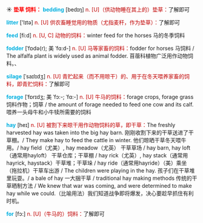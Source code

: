 ☀ <font color="red">**垫草 饲料：**</font>
<font color="sky blue">**bedding**</font> [bedɪŋ] 
<font color="#c00000">n. [U]（供动物睡在其上的）垫草：</font>了解即可

<font color="sky blue">**litter**</font> ['lɪtə] 
<font color="#c00000">n. [U] 供农畜睡觉用的物质（尤指麦秆，作为垫草）：</font>了解即可

<font color="sky blue">**feed**</font> [fi:d] 
<font color="#c00000">n. [U, C] 动物的饲料：</font>winter feed for the horses 马的冬季饲料
           
<font color="sky blue">**fodder**</font> [ˈfɒdə(r); 美 ˈfɑ:d-]
<font color="#c00000">n. [U] 马等家畜的饲料：</font>fodder for horses 马饲料 / The alfalfa plant is widely used as animal fodder. 苜蓿科植物广泛用作动物饲料。、
           
<font color="sky blue">**silage**</font> [ˈsaɪlɪdʒ]
<font color="#c00000">n. [U] 青贮起来（而不用晾干）的、用于在冬天喂养家畜的饲料，即青贮饲料：</font>了解即可
           
<font color="sky blue">**forage**</font> [ˈfɒrɪdʒ; 美 ˈfɔ:-; ˈfɑ:-]
<font color="#c00000">n. [U] 牛马的饲料：</font>forage crops, forage grass 饲料作物；饲草 / the amount of forage needed to feed one cow and its calf. 喂养一头母牛和小牛犊所需要的饲料
           
<font color="sky blue">**hay**</font> [heɪ]
<font color="#c00000">n. [U] 被割下来晾干用作动物饲料的草，即干草：</font>The freshly harvested hay was taken into the big hay barn. 刚刚收割下来的干草送进了干草棚。/ They make hay to feed the cattle in winter. 他们晾晒干草冬天喂牛用。/ hay field（尤美）, hay meadow（尤英） 干草草场 / hay barn, hay loft（通常用hayloft） 干草仓库；干草棚 / hay rick（尤英）, hay stack（通常用hayrick, haystack）干草堆；干草垛 / hay ride（通常用hayride）（美）乘坐（拖拉机）干草车出游 / The children were playing in the hay. 孩子们在干草堆里玩耍。/ a bale of hay 一大捆干草 / traditional hay making methods 传统的干草晒制方法 / We knew that war was coming, and were determined to make hay while we could.（比喻用法）我们知道战争即将爆发，决心要趁早抓住有利时机。

<font color="sky blue">**for**</font> [fɔ:] 
<font color="#c00000">n. [U]（牛马的）饲料：</font>了解即可



